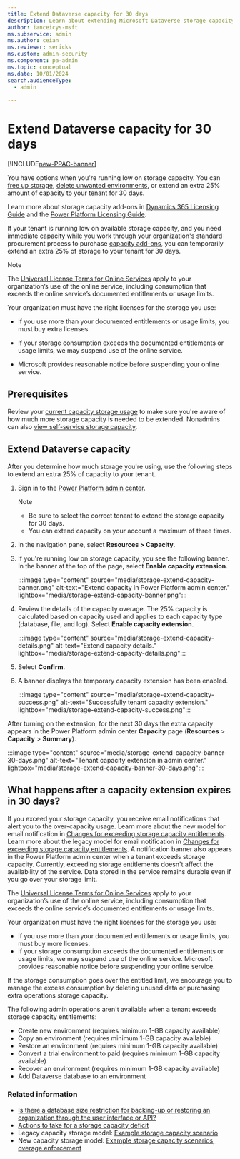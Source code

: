 ```yaml
---
title: Extend Dataverse capacity for 30 days
description: Learn about extending Microsoft Dataverse storage capacity.
author: ianceicys-msft
ms.subservice: admin
ms.author: ceian
ms.reviewer: sericks
ms.custom: admin-security
ms.component: pa-admin
ms.topic: conceptual
ms.date: 10/01/2024
search.audienceType: 
  - admin
    
---
```


# Extend Dataverse capacity for 30 days

[!INCLUDE[new-PPAC-banner](~/includes/new-PPAC-banner.md)]

You have options when you're running low on storage capacity. You can [free up storage](free-storage-space.md), [delete unwanted environments](delete-environment.md), or extend an extra 25% amount of capacity to your tenant for 30 days. 

Learn more about storage capacity add-ons in [Dynamics 365 Licensing Guide](https://go.microsoft.com/fwlink/p/?LinkId=866544) and the [Power Platform Licensing Guide](https://go.microsoft.com/fwlink/?linkid=2085130).

If your tenant is running low on available storage capacity, and you need immediate capacity while you work through your organization's standard procurement process to purchase [capacity add-ons](capacity-add-on.md), you can temporarily extend an extra 25% of storage to your tenant for 30 days.

> [!NOTE]
> The [Universal License Terms for Online Services](https://www.microsoft.com/licensing/terms/product/ForOnlineServices/EAEAS) apply to your organization’s use of the online service, including consumption that exceeds the online service’s documented entitlements or usage limits.
>
> Your organization must have the right licenses for the storage you use:
>
> - If you use more than your documented entitlements or usage limits, you must buy extra licenses.
>
> - If your storage consumption exceeds the documented entitlements or usage limits, we may suspend use of the online service. 
>
> - Microsoft provides reasonable notice before suspending your online service.

## Prerequisites

Review your [current capacity storage usage](capacity-storage.md#verifying-your-microsoft-dataverse-capacity-based-storage-model) to make sure you're aware of how much more storage capacity is needed to be extended. Nonadmins can also [view self-service storage capacity](view-self-service-capacity.md).

## Extend Dataverse capacity 

After you determine how much storage you're using, use the following steps to extend an extra 25% of capacity to your tenant.

1. Sign in to the [Power Platform admin center](https://admin.powerplatform.microsoft.com).

   > [!Note]
   > - Be sure to select the correct tenant to extend the storage capacity for 30 days. 
   > - You can extend capacity on your account a maximum of three times.

1. In the navigation pane, select **Resources > Capacity**.

1. If you're running low on storage capacity, you see the following banner. In the banner at the top of the page, select **Enable capacity extension**.
   
   :::image type="content" source="media/storage-extend-capacity-banner.png" alt-text="Extend capacity in Power Platform admin center." lightbox="media/storage-extend-capacity-banner.png":::

1. Review the details of the capacity overage. The 25% capacity is calculated based on capacity used and applies to each capacity type (database, file, and log). Select **Enable capacity extension**.

   :::image type="content" source="media/storage-extend-capacity-details.png" alt-text="Extend capacity details." lightbox="media/storage-extend-capacity-details.png":::

1. Select **Confirm**.

1. A banner displays the temporary capacity extension has been enabled. 

   :::image type="content" source="media/storage-extend-capacity-success.png" alt-text="Successfully tenant capacity extension." lightbox="media/storage-extend-capacity-success.png":::

  After turning on the extension, for the next 30 days the extra capacity appears in the Power Platform admin center **Capacity** page (**Resources** > **Capacity** > **Summary**).

   :::image type="content" source="media/storage-extend-capacity-banner-30-days.png" alt-text="Tenant capacity extension in admin center." lightbox="media/storage-extend-capacity-banner-30-days.png":::

## What happens after a capacity extension expires in 30 days?

If you exceed your storage capacity, you receive email notifications that alert you to the over-capacity usage. Learn more about the new model for email notification in [Changes for exceeding storage capacity entitlements](capacity-storage.md#changes-for-exceeding-storage-capacity-entitlements). Learn more about the legacy model for email notification in [Changes for exceeding storage capacity entitlements](legacy-capacity-storage.md#changes-for-exceeding-storage-capacity-entitlements). A notification banner also appears in the Power Platform admin center when a tenant exceeds storage capacity. Currently, exceeding storage entitlements doesn't affect the availability of the service. Data stored in the service remains durable even if you go over your storage limit.

The [Universal License Terms for Online Services](https://www.microsoft.com/licensing/terms/product/ForOnlineServices/EAEAS) apply to your organization’s use of the online service, including consumption that exceeds the online service’s documented entitlements or usage limits.

Your organization must have the right licenses for the storage you use: 
- If you use more than your documented entitlements or usage limits, you must buy more licenses.
- If your storage consumption exceeds the documented entitlements or usage limits, we may suspend use of the online service. Microsoft provides reasonable notice before suspending your online service.

If the storage consumption goes over the entitled limit, we encourage you to manage the excess consumption by deleting unused data or purchasing extra operations storage capacity.

The following admin operations aren't available when a tenant exceeds storage capacity entitlements:

- Create new environment (requires minimum 1-GB capacity available)
- Copy an environment (requires minimum 1-GB capacity available)
- Restore an environment (requires minimum 1-GB capacity available)
- Convert a trial environment to paid (requires minimum 1-GB capacity available)
- Recover an environment (requires minimum 1-GB capacity available)
- Add Dataverse database to an environment

### Related information

- [Is there a database size restriction for backing-up or restoring an organization through the user interface or API?](backup-restore-environments.md#is-there-a-database-size-restriction-for-backing-up-or-restoring-an-organization-through-the-user-interface-or-api)
- [Actions to take for a storage capacity deficit](capacity-storage.md#actions-to-take-for-a-storage-capacity-deficit)
- Legacy capacity storage model: [Example storage capacity scenario](legacy-capacity-storage.md#example-storage-capacity-scenario)
- New capacity storage model: [Example storage capacity scenarios, overage enforcement](capacity-storage.md#example-storage-capacity-scenarios-overage-enforcement)


